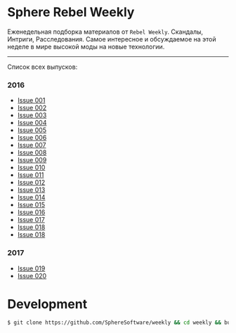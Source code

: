 # Sphere Rebel Weekly

Еженедельная подборка материалов от `Rebel Weekly`. Скандалы, Интриги, Расследования.
Самое интересное и обсуждаемое на этой неделе в мире высокой моды на новые технологии.

----

Список всех выпусков:

### 2016
 * [Issue 001](/2016/issue-001/README.md)
 * [Issue 002](/2016/issue-002/README.md)
 * [Issue 003](/2016/issue-003/README.md)
 * [Issue 004](/2016/issue-004/README.md)
 * [Issue 005](/2016/issue-005/README.md)
 * [Issue 006](/2016/issue-006/README.md)
 * [Issue 007](/2016/issue-007/README.md)
 * [Issue 008](/2016/issue-008/README.md)
 * [Issue 009](/2016/issue-009/README.md)
 * [Issue 010](/2016/issue-010/README.md)
 * [Issue 011](/2016/issue-011/README.md)
 * [Issue 012](/2016/issue-012/README.md)
 * [Issue 013](/2017/issue-013/README.md)
 * [Issue 014](/2016/issue-014/README.md)
 * [Issue 015](/2016/issue-015/README.md)
 * [Issue 016](/2016/issue-016/README.md)
 * [Issue 017](/2016/issue-017/README.md)
 * [Issue 018](/2016/issue-018/README.md)
 * [Issue 018](/2016/issue-019/README.md)

### 2017
 * [Issue 019](/2017/issue-019/README.md)
 * [Issue 020](/2017/issue-020/README.md)

# Development

```sh
$ git clone https://github.com/SphereSoftware/weekly && cd weekly && bundle && rake
```
